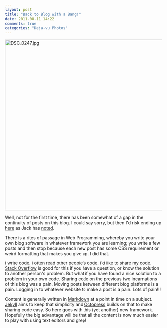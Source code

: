 ```yaml
---
layout: post
title: "Back to Blog with a Bang!"
date: 2011-08-11 14:22
comments: true
categories: "Deja-vu Photos"
---
```


<a href="http://www.flickr.com/photos/donch/6083774828/" title="DSC_0247.jpg by Donovan Hide, on Flickr"><img src="http://farm7.static.flickr.com/6078/6083774828_ee47c22c9b_b.jpg" width="1024" height="551" alt="DSC_0247.jpg"></a>

Well, not for the first time, there has been somewhat of a gap in the continuity of posts on this blog. I could say sorry, but then I'd risk ending up [here](http://sorry.coryarcangel.com/) as Jack has [noted](http://mottr.am/2010/09/15/sorry-i-havent-posted/). 

There is a rites of passage in Web Programming, whereby you write your own blog software in whatever framework you are learning; you write a few posts and then stop because each new post has some CSS requirement or weird formatting that makes you give up. I did that.

I write code. I often read other people's code. I'd like to share my code. [Stack Overflow](http://stackoverflow.com) is good for this if you have a question, or know the solution to another person's problem. But what if you have found a nice solution to a problem in your own code. Sharing code on the previous two incarnations of this blog was a pain. Moving posts between different blog platforms is a pain. Logging in to whatever website to make a post is a pain. Lots of pain!!!

Content is generally written in [Markdown](http://daringfireball.net/projects/markdown/) at a point in time on a subject. [Jekyll](https://github.com/mojombo/jekyll/wiki) aims to keep that simplicity and [Octopress](http://octopress.org/) builds on that to make sharing code easy. So here goes with this (yet another) new framework. Hopefully the big advantage will be that all the content is now much easier to play with using text editors and grep!